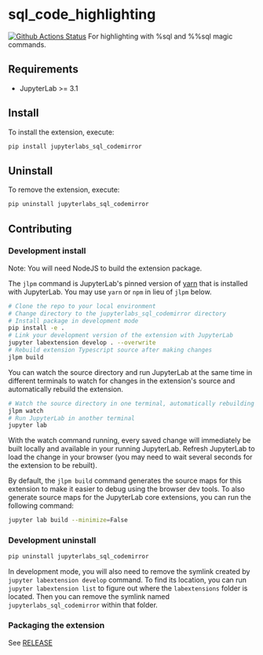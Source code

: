 # sql_code_highlighting

[![Github Actions Status](https://github.com/github_username/sql_code_highlighting/workflows/Build/badge.svg)](https://github.com/github_username/sql_code_highlighting/actions/workflows/build.yml)
For highlighting with %sql and %%sql magic commands.

## Requirements

- JupyterLab >= 3.1

## Install

To install the extension, execute:

```bash
pip install jupyterlabs_sql_codemirror
```

## Uninstall

To remove the extension, execute:

```bash
pip uninstall jupyterlabs_sql_codemirror
```

## Contributing

### Development install

Note: You will need NodeJS to build the extension package.

The `jlpm` command is JupyterLab's pinned version of
[yarn](https://yarnpkg.com/) that is installed with JupyterLab. You may use
`yarn` or `npm` in lieu of `jlpm` below.

```bash
# Clone the repo to your local environment
# Change directory to the jupyterlabs_sql_codemirror directory
# Install package in development mode
pip install -e .
# Link your development version of the extension with JupyterLab
jupyter labextension develop . --overwrite
# Rebuild extension Typescript source after making changes
jlpm build
```

You can watch the source directory and run JupyterLab at the same time in different terminals to watch for changes in the extension's source and automatically rebuild the extension.

```bash
# Watch the source directory in one terminal, automatically rebuilding when needed
jlpm watch
# Run JupyterLab in another terminal
jupyter lab
```

With the watch command running, every saved change will immediately be built locally and available in your running JupyterLab. Refresh JupyterLab to load the change in your browser (you may need to wait several seconds for the extension to be rebuilt).

By default, the `jlpm build` command generates the source maps for this extension to make it easier to debug using the browser dev tools. To also generate source maps for the JupyterLab core extensions, you can run the following command:

```bash
jupyter lab build --minimize=False
```

### Development uninstall

```bash
pip uninstall jupyterlabs_sql_codemirror
```

In development mode, you will also need to remove the symlink created by `jupyter labextension develop`
command. To find its location, you can run `jupyter labextension list` to figure out where the `labextensions`
folder is located. Then you can remove the symlink named `jupyterlabs_sql_codemirror` within that folder.

### Packaging the extension

See [RELEASE](RELEASE.md)
